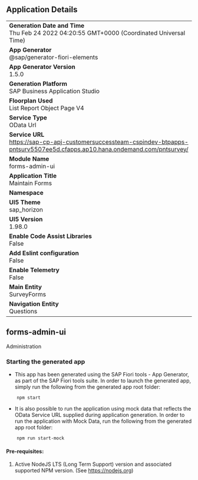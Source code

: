 ## Application Details
|               |
| ------------- |
|**Generation Date and Time**<br>Thu Feb 24 2022 04:20:55 GMT+0000 (Coordinated Universal Time)|
|**App Generator**<br>@sap/generator-fiori-elements|
|**App Generator Version**<br>1.5.0|
|**Generation Platform**<br>SAP Business Application Studio|
|**Floorplan Used**<br>List Report Object Page V4|
|**Service Type**<br>OData Url|
|**Service URL**<br>https://sap-cp-apj-customersuccessteam-cspindev-btpapps-pntsurv5507ee5d.cfapps.ap10.hana.ondemand.com/pntsurvey/
|**Module Name**<br>forms-admin-ui|
|**Application Title**<br>Maintain Forms|
|**Namespace**<br>|
|**UI5 Theme**<br>sap_horizon|
|**UI5 Version**<br>1.98.0|
|**Enable Code Assist Libraries**<br>False|
|**Add Eslint configuration**<br>False|
|**Enable Telemetry**<br>False|
|**Main Entity**<br>SurveyForms|
|**Navigation Entity**<br>Questions|

## forms-admin-ui

Administration

### Starting the generated app

-   This app has been generated using the SAP Fiori tools - App Generator, as part of the SAP Fiori tools suite.  In order to launch the generated app, simply run the following from the generated app root folder:

```
    npm start
```

- It is also possible to run the application using mock data that reflects the OData Service URL supplied during application generation.  In order to run the application with Mock Data, run the following from the generated app root folder:

```
    npm run start-mock
```

#### Pre-requisites:

1. Active NodeJS LTS (Long Term Support) version and associated supported NPM version.  (See https://nodejs.org)


